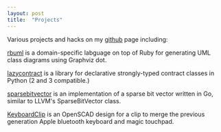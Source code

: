 ```yaml
---
layout: post
title:  "Projects"
---
```


Various projects and hacks on my [github](https://github.com/neilisaac) page including:

[rbuml](https://github.com/neilisaac/rbuml) is a domain-specific labguage on top of Ruby for generating UML class diagrams using Graphviz dot.

[lazycontract](https://github.com/neilisaac/lazycontract) is a library for declarative strongly-typed contract classes in Python (2 and 3 compatible.)

[sparsebitvector](https://github.com/neilisaac/sparsebitvector) is an implementation of a sparse bit vector written in Go, similar to LLVM's SparseBitVector class.

[KeyboardClip](https://github.com/neilisaac/KeyboardClip) is an OpenSCAD design for a clip to merge the previous generation Apple bluetooth keyboard and magic touchpad.


